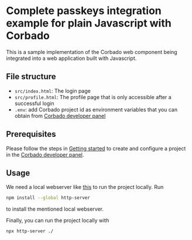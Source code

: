 # Complete passkeys integration example for plain Javascript with Corbado

This is a sample implementation of the Corbado web component being integrated into a web application built with Javascript.

## File structure

- `src/index.html`: The login page
- `src/profile.html`: The profile page that is only accessible after a successful login
- `.env`: add Corbado project id as environment variables that you can obtain
  from [Corbado developer panel](https://app.corbado.com/signin#register)


## Prerequisites

Please follow the steps in [Getting started](https://docs.corbado.com/overview/getting-started) to create and configure
a project in the [Corbado developer panel](https://app.corbado.com/signin#register).

## Usage
We need a local webserver like [this](https://www.npmjs.com/package/http-server) to run the project locally.
Run

```bash
npm install --global http-server
```

to install the mentioned local webserver.

Finally, you can run the project locally with

```bash
npx http-server ./
```
